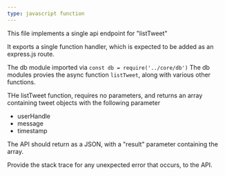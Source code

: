 ```yaml
---
type: javascript function
---
```


This file implements a single api endpoint for "listTweet"

It exports a single function handler, which is expected to be added as an express.js route.

The db module imported via `const db = require('../core/db')`
The db modules provies the async function `listTweet`, along with various other functions.

THe listTweet function, requires no parameters, and returns an array containing tweet objects with the following parameter
- userHandle
- message
- timestamp

The API should return as a JSON, with a "result" parameter containing the array.

Provide the stack trace for any unexpected error that occurs, to the API.